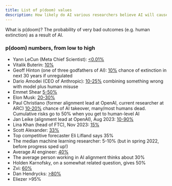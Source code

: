 ```yaml
---
title: List of p(doom) values
description: How likely do AI various researchers believe AI will cause human extinction?
---
```


What is p(doom)?
The probability of very bad outcomes (e.g. human extinction) as a result of AI.

### p(doom) numbers, from low to high

- Yann LeCun (Meta Chief Scientist): [<0.01%](https://twitter.com/liron/status/1736555643384025428)
- Vitalik Buterin: [10%](https://x.com/liron/status/1729740226594258982?s=20)
- Geoff Hinton (one of three godfathers of AI): [10%](https://twitter.com/geoffreyhinton/status/1719447980753719543) chance of extinction in next 30 years if unregulated
- Dario Amodei (CEO of Anthropic): [10-25%](https://twitter.com/liron/status/1710520914444718459) combining something wrong with model plus human misuse
- Emmet Shear [5-50%](https://www.youtube.com/watch?v=9oUbauum4uI)
- Elon Musk: [20-30%](https://www.youtube.com/watch?v=57y7DxWfOS0&t=50s)
- Paul Christiano (former alignment lead at OpenAI, current researcher at ARC) [10-20%](https://www.youtube.com/watch?v=GyFkWb903aU&t=560s) chance of AI takeover, many/most humans dead. Cumulative risks go to 50% when you get to human-level AI
- Jan Leike (alignment lead at OpenAI), Aug 2023: [10-90%](https://www.youtube.com/watch?v=ZP_N4q5U3eE&t=1h16m)
- Lina Khan (head of FTC), Nov 2023: [15%](https://twitter.com/liron/status/1723458202090774949)
- Scott Alexander: [33%](https://astralcodexten.substack.com/p/why-i-am-not-as-much-of-a-doomer)
- Top competitive forecaster Eli Lifland says 35%
- The median machine learning researcher: 5-10% (but in spring 2022, before progress sped up!)
- Average AI engineer: [40%](https://twitter.com/AISafetyMemes/status/1713515843194077583)
- The average person working in AI alignment thinks about 30%
- Holden Karnofsky, on a somewhat related question, gives 50%
- Zvi: [60%](https://x.com/liron/status/1729274710670893262?s=20)
- Dan Hendrycks: [>80%](https://twitter.com/DanHendrycks/status/1642394635657162753)
- Eliezer >95%
